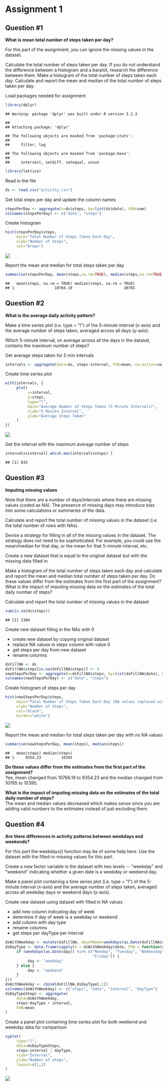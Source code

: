 # Assignment 1



## Question #1

**What is mean total number of steps taken per day?**

For this part of the assignment, you can ignore the missing values in the dataset.

Calculate the total number of steps taken per day.
If you do not understand the difference between a histogram and a barplot, research the difference 
between them. Make a histogram of the total number of steps taken each day.
Calculate and report the mean and median of the total number of steps taken per day.

  
Load packages needed for assignment

```r
library(dplyr)
```

```
## Warning: package 'dplyr' was built under R version 3.2.3
```

```
## 
## Attaching package: 'dplyr'
```

```
## The following objects are masked from 'package:stats':
## 
##     filter, lag
```

```
## The following objects are masked from 'package:base':
## 
##     intersect, setdiff, setequal, union
```

```r
library(lattice)
```

  
Read in the file

```r
ds <- read.csv("activity.csv")
```

  
Get total steps per day and update the column names

```r
stepsPerDay <- aggregate(x=ds$steps, by=list(ds$date), FUN=sum)
colnames(stepsPerDay) <- c("date", "steps")
```

  
Create histogram

```r
hist(stepsPerDay$steps, 
     main="Total Number of Steps Taken Each Day", 
     xlab="Number of Steps", 
     col="brown")
```

![](PA1_template_files/figure-html/unnamed-chunk-4-1.png)

  
Report the mean and median for total steps taken per day

```r
summarise(stepsPerDay, mean(steps,na.rm=TRUE), median(steps,na.rm=TRUE))
```

```
##   mean(steps, na.rm = TRUE) median(steps, na.rm = TRUE)
## 1                  10766.19                       10765
```



## Question #2

**What is the average daily activity pattern?**

Make a time series plot (i.e. type = "l") of the 5-minute interval (x-axis) and the average 
number of steps taken, averaged across all days (y-axis).

Which 5-minute interval, on average across all the days in the dataset, contains the maximum number of steps?  

  
Get average steps taken for 5 min intervals

```r
intervals <- aggregate(data=ds, steps~interval, FUN=mean, na.action=na.omit)
```

  
Create time series plot

```r
with(intervals, {
     plot(
          x=interval,
          y=steps,
          type="l",
          main="Average Number of Steps Taken (5 Minute Intervals)",
          xlab="5 Minute Interval",
          ylab="Average Steps Taken"
     )
})
```

![](PA1_template_files/figure-html/unnamed-chunk-7-1.png)


Get the interval with the maximum average number of steps

```r
intervals$interval[ which.max(intervals$steps) ]
```

```
## [1] 835
```



## Question #3

**Imputing missing values**
 
Note that there are a number of days/intervals where there are missing values (coded as NA). 
The presence of missing days may introduce bias into some calculations or summaries of the data.
 
Calculate and report the total number of missing values in the dataset (i.e. the total number of rows with NAs).

Devise a strategy for filling in all of the missing values in the dataset. 
The strategy does not need to be sophisticated. For example, you could use the mean/median for that day, 
or the mean for that 5-minute interval, etc.
 
Create a new dataset that is equal to the original dataset but with the missing data filled in.
 
Make a histogram of the total number of steps taken each day and calculate and report the mean 
and median total number of steps taken per day. Do these values differ from the estimates from the
first part of the assignment? What is the impact of imputing missing data on the estimates of the 
total daily number of steps?  

  
Calculate and report the total number of missing values in the dataset

```r
sum(is.na(ds$steps))
```

```
## [1] 2304
```

Create new dataset filling in the NAs with 0  
- create new dataset by copying original dataset  
- replace NA values in steps column with value 0  
- get steps per day from new dataset  
- rename columns   

```r
dsFillNA <- ds
dsFillNA$steps[is.na(dsFillNA$steps)] <- 0
newStepsPerDay <- aggregate(x=dsFillNA$steps, by=list(dsFillNA$date), FUN=sum)
colnames(newStepsPerDay) <- c("date", "steps")
```

  
Create histogram of steps per day

```r
hist(newStepsPerDay$steps, 
     main="Total Number of Steps Taken Each Day (NA values replaced with value 0)", 
     xlab="Number of Steps", 
     col="black",
     border="white")
```

![](PA1_template_files/figure-html/unnamed-chunk-11-1.png)

  
Report the mean and median for total steps taken per day with no NA values

```r
summarise(newStepsPerDay, mean(steps), median(steps))
```

```
##   mean(steps) median(steps)
## 1     9354.23         10395
```

**Do these values differ from the estimates from the first part of the assignment?**  
Yes, mean changed from 10766.19 to 9354.23 and the median changed from 10765 to 10395.  

**What is the impact of imputing missing data on the estimates of the total daily number of steps?**  
The mean and median values decreased which makes sense since you are adding valid numbers to the estimates instead of just excluding them.  



## Question #4

**Are there differences in activity patterns between weekdays and weekends?**
 
For this part the weekdays() function may be of some help here. Use the dataset with 
the filled-in missing values for this part.
 
Create a new factor variable in the dataset with two levels -- "weekday" and "weekend" 
indicating whether a given date is a weekday or weekend day.
 
Make a panel plot containing a time series plot (i.e. type = "l") of the 5-minute interval 
(x-axis) and the average number of steps taken, averaged across all weekday days or weekend days (y-axis).   
  
  
Create new dataset using dataset with filled in NA values  
- add new column indicating day of week  
- determine if day of week is a weekday or weekend  
- add column with day type  
- rename columns  
- get steps per dayType per interval  

```r
dsWithWeekday <- mutate(dsFillNA, dayofWeek=weekdays(as.Date(dsFillNA$date)))
dsDayType <- data.frame(sapply(X = dsWithWeekday$date, FUN = function(day) {
     if (weekdays(as.Date(day)) %in% c("Monday", "Tuesday", "Wednesday", "Thursday", 
                                       "Friday")) {
          day <- "weekday"
     } else {
          day <- "weekend"
     }
}))
dsWithWeekday <- cbind(dsFillNA,dsDayType[,1])
colnames(dsWithWeekday) <- c("steps", "date", "interval", "dayType")
dsDayTypeSteps <- aggregate(
     data=dsWithWeekday,
     steps~dayType + interval,
     FUN=mean
)
```

  
Create a panel plot containing time series plot for both weekend and weekday data for comparison

```r
xyplot(
     type="l",
     data=dsDayTypeSteps,
     steps~interval | dayType,
     xlab="Interval",
     ylab="Number of steps",
     layout=c(1,2)
)
```

![](PA1_template_files/figure-html/unnamed-chunk-14-1.png)
